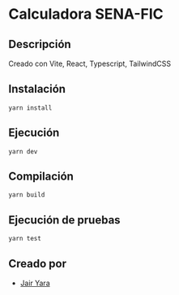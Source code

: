 # Calculadora SENA-FIC

## Descripción
Creado con Vite, React, Typescript, TailwindCSS


## Instalación
```
yarn install
```

## Ejecución
```
yarn dev
```

## Compilación
```
yarn build
```

## Ejecución de pruebas
```
yarn test
```
## Creado por
- [Jair Yara](https://jairyara.com/)



